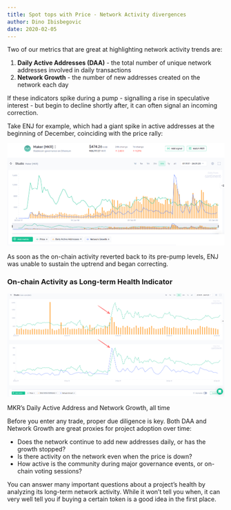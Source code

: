 ```yaml
---
title: Spot tops with Price - Network Activity divergences
author: Dino Ibisbegovic
date: 2020-02-05
---
```


Two of our metrics that are great at highlighting network activity trends are:

1. **Daily Active Addresses (DAA)** - the total number of unique network addresses involved in daily transactions
2. **Network Growth** - the number of new addresses created on the network each day

If these indicators spike during a pump - signalling a rise in speculative interest - but begin to decline shortly after, it can often signal an incoming correction.

Take ENJ for example, which had a giant spike in active addresses at the beginning of December, coinciding with the price rally:

![](image1.png)

As soon as the on-chain activity reverted back to its pre-pump levels, ENJ was unable to sustain the uptrend and began correcting.


### On-chain Activity as Long-term Health Indicator

![](image2.png)

MKR’s Daily Active Address and Network Growth, all time


Before you enter any trade, proper due diligence is key. Both DAA and Network Growth are great proxies for project adoption over time:

- Does the network continue to add new addresses daily, or has the growth stopped?
- Is there activity on the network even when the price is down?
- How active is the community during major governance events, or on-chain voting sessions?

You can answer many important questions about a project’s health by analyzing its long-term network activity. While it won’t tell you when, it can very well tell you if buying a certain token is a good idea in the first place.
